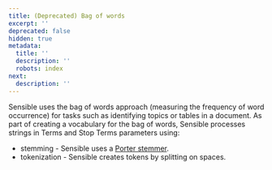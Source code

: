 ```yaml
---
title: (Deprecated) Bag of words
excerpt: ''
deprecated: false
hidden: true
metadata:
  title: ''
  description: ''
  robots: index
next:
  description: ''
---
```

Sensible uses the bag of words approach (measuring the frequency of word occurrence) for tasks such as identifying topics or tables in a document. As part of creating a vocabulary for the bag of words, Sensible processes strings in Terms and Stop Terms parameters using:

- stemming - Sensible uses a [Porter stemmer](https://tartarus.org/martin/PorterStemmer/index.html).
- tokenization - Sensible creates tokens by splitting on spaces.